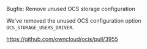 Bugfix: Remove unused OCS storage configuration

We've removed the unused OCS configuration option `OCS_STORAGE_USERS_DRIVER`.

https://github.com/owncloud/ocis/pull/3955
